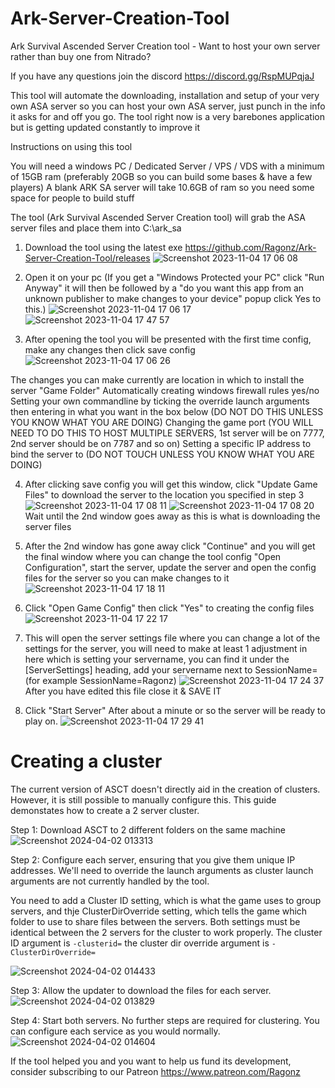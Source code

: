 # Ark-Server-Creation-Tool

Ark Survival Ascended Server Creation tool - Want to host your own server rather than buy one from Nitrado?

If you have any questions join the discord https://discord.gg/RspMUPqjaJ 

This tool will automate the downloading, installation and setup of your very own ASA server so you can host your own ASA server, just punch in the info it asks for and off you go.
The tool right now is a very barebones application but is getting updated constantly to improve it

Instructions on using this tool

You will need a windows PC / Dedicated Server / VPS / VDS with a minimum of 15GB ram (preferably 20GB so you can build some bases & have a few players)
A blank ARK SA server will take 10.6GB of ram so you need some space for people to build stuff

The tool (Ark Survival Ascended Server Creation tool) will grab the ASA server files and place them into C:\ark_sa

1. Download the tool using the latest exe https://github.com/Ragonz/Ark-Server-Creation-Tool/releases
![Screenshot 2023-11-04 17 06 08](https://github.com/Ragonz/Ark-Server-Creation-Tool/assets/20845629/a6275c23-41c2-42b1-aeeb-82d7fa923940)

2. Open it on your pc (If you get a "Windows Protected your PC" click "Run Anyway" it will then be followed by a "do you want this app from an unknown publisher to make changes to your device" popup click Yes to this.)
![Screenshot 2023-11-04 17 06 17](https://github.com/Ragonz/Ark-Server-Creation-Tool/assets/20845629/2612981c-c234-420c-b471-a48a5b0dfa07)
![Screenshot 2023-11-04 17 47 57](https://github.com/Ragonz/Ark-Server-Creation-Tool/assets/20845629/792b9f79-e098-41b5-8bd7-7cda521d34ff)

3. After opening the tool you will be presented with the first time config, make any changes then click save config
![Screenshot 2023-11-04 17 06 26](https://github.com/Ragonz/Ark-Server-Creation-Tool/assets/20845629/baef9b6c-11b7-44e2-9a45-3ca1c0556cc5)


The changes you can make currently are location in which to install the server "Game Folder"
Automatically creating windows firewall rules yes/no
Setting your own commandline by ticking the override launch arguments then entering in what you want in the box below (DO NOT DO THIS UNLESS YOU KNOW WHAT YOU ARE DOING)
Changing the game port (YOU WILL NEED TO DO THIS TO HOST MULTIPLE SERVERS, 1st server will be on 7777, 2nd server should be on 7787 and so on)
Setting a specific IP address to bind the server to (DO NOT TOUCH UNLESS YOU KNOW WHAT YOU ARE DOING)

4. After clicking save config you will get this window, click "Update Game Files" to download the server to the location you specified in step 3
![Screenshot 2023-11-04 17 08 11](https://github.com/Ragonz/Ark-Server-Creation-Tool/assets/20845629/03311544-9bd1-4e4f-9050-04a4307b7205)
![Screenshot 2023-11-04 17 08 20](https://github.com/Ragonz/Ark-Server-Creation-Tool/assets/20845629/42ce7d2f-35ba-4dfa-b1ed-14b1379f5be2)
Wait until the 2nd window goes away as this is what is downloading the server files

5.  After the 2nd window has gone away click "Continue" and you will get the final window where you can change the tool config "Open Configuration", start the server, update the server and open the config files for the server so you can make changes to it
![Screenshot 2023-11-04 17 18 11](https://github.com/Ragonz/Ark-Server-Creation-Tool/assets/20845629/213d5928-0e63-46fe-a284-751702c12be5)

6. Click "Open Game Config" then click "Yes" to creating the config files
![Screenshot 2023-11-04 17 22 17](https://github.com/Ragonz/Ark-Server-Creation-Tool/assets/20845629/764b2c41-240b-42d3-abaa-01dbebde376d)

7. This will open the server settings file where you can change a lot of the settings for the server, you will need to make at least 1 adjustment in here which is setting your servername, you can find it under the [ServerSettings] heading, add your servername next to SessionName= (for example SessionName=Ragonz)
![Screenshot 2023-11-04 17 24 37](https://github.com/Ragonz/Ark-Server-Creation-Tool/assets/20845629/379ca03b-9af7-422b-9b0f-bafe95bcfddb)
After you have edited this file close it & SAVE IT

8. Click "Start Server" After about a minute or so the server will be ready to play on.
![Screenshot 2023-11-04 17 29 41](https://github.com/Ragonz/Ark-Server-Creation-Tool/assets/20845629/cd67f201-6403-4cec-a28b-e18dbb035c0b)

# Creating a cluster

The current version of ASCT doesn't directly aid in the creation of clusters. However, it is still possible to manually configure this. This guide demonstates how to create a 2 server cluster.

Step 1: Download ASCT to 2 different folders on the same machine
![Screenshot 2024-04-02 013313](https://github.com/Ragonz/Ark-Server-Creation-Tool/assets/12957193/9b2ebb17-7b68-4a1e-824b-d36510c394d8)

Step 2: Configure each server, ensuring that you give them unique IP addresses. We'll need to override the launch arguments as cluster launch arguments are not currently handled by the tool. 

You need to add a Cluster ID setting, which is what the game uses to group servers, and thje ClusterDirOverride setting, which tells the game which folder to use to share files between the servers. Both settings must be identical between the 2 servers for the cluster to work properly. 
The cluster ID argument is `-clusterid=`
the cluster dir override argument is `-ClusterDirOverride=`

![Screenshot 2024-04-02 014433](https://github.com/Ragonz/Ark-Server-Creation-Tool/assets/12957193/c378ad1c-8485-4122-a3c9-9169568fe3e4)

Step 3: Allow the updater to download the files for each server. 
![Screenshot 2024-04-02 013829](https://github.com/Ragonz/Ark-Server-Creation-Tool/assets/12957193/ee332a0f-8396-4f18-baff-3cdd63a0bae1)

Step 4: Start both servers. No further steps are required for clustering. You can configure each service as you would normally. 
![Screenshot 2024-04-02 014604](https://github.com/Ragonz/Ark-Server-Creation-Tool/assets/12957193/b2a09fd5-17fa-42a2-8e0a-514fd1f03d44)

If the tool helped you and you want to help us fund its development, consider subscribing to our Patreon
https://www.patreon.com/Ragonz
